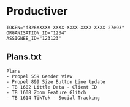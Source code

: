 # Productiver

```.env
TOKEN="d326XXXXX-XXXX-XXXX-XXXX-XXXX-27e93"
ORGANISATION_ID="1234"
ASSIGNEE_ID="123123"
```

## Plans.txt

```
Plans
- Propel 559 Gender View
- Propel 899 Size Button Line Update
- TB 1602 Little Data - Client ID
- TB 1608 Zoom Feature Glitch
- TB 1614 TikTok - Social Tracking
```
